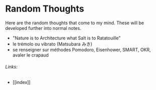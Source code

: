 # Random Thoughts

Here are the random thoughts that come to my mind. These will be developed further into normal notes.

- "Nature is to Architecture what Salt is to Ratatouille"
- le trémolo ou vibrato (Matsubara みき)
- se renseigner sur méthodes Pomodoro, Eisenhower, SMART, OKR, avaler le crapaud

###### Links:
- [[index]]